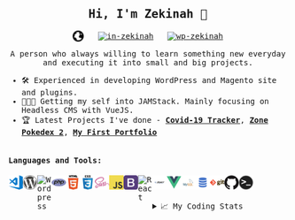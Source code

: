 <samp>
<h2 align="center">Hi, I'm Zekinah 👋</h2>
<p align="center">
<a href="https://www.zekinahlecaros.com/" target="blank"><img align="center" src=https://raw.githubusercontent.com/iconic/open-iconic/master/svg/globe.svg alt="zekinalecaros.com" height="20" width="20" /></a>
&emsp;
<a href="https://ph.linkedin.com/in/zekinah" target="blank"><img align="center" src=https://cdn.jsdelivr.net/npm/simple-icons@3.0.1/icons/linkedin.svg alt="in-zekinah" height="20" width="20" /></a>
  &emsp;
<a href="https://profiles.wordpress.org/zekinah/" target="blank"><img align="center" src=https://cdn.jsdelivr.net/npm/simple-icons@3.0.1/icons/wordpress.svg alt="wp-zekinah" height="20" width="20" /></a>
</p>
<p align="center">
A person who always willing to learn something new everyday and executing it into small and big projects.
</p>

- 🛠 Experienced in developing WordPress and Magento site and plugins.
- 👩🏻‍💻 Getting my self into JAMStack. Mainly focusing on Headless CMS with VueJS.
- 🏆 Latest Projects I've done - **[Covid-19 Tracker](https://github.com/zekinah/pandemiccovid-19)**, **[Zone Pokedex 2](https://github.com/zekinah/zone-pokedex2)**, **[My First Portfolio](https://github.com/zekinah/iamzekinah)** 
<br><br>

#### Languages and Tools:

<img align="left" alt="Visual Studio Code" width="26px" src="https://raw.githubusercontent.com/github/explore/80688e429a7d4ef2fca1e82350fe8e3517d3494d/topics/visual-studio-code/visual-studio-code.png" />
<img align="left" alt="Wordpress" width="26px" src="https://raw.githubusercontent.com/github/explore/80688e429a7d4ef2fca1e82350fe8e3517d3494d/topics/wordpress/wordpress.png" />
<img align="left" alt="Wordpress" width="26px" src="https://avatars.githubusercontent.com/u/168457?s=26" />
<img align="left" alt="PHP" width="26px" src="https://raw.githubusercontent.com/github/explore/80688e429a7d4ef2fca1e82350fe8e3517d3494d/topics/php/php.png" />
<img align="left" alt="HTML5" width="26px" src="https://raw.githubusercontent.com/github/explore/80688e429a7d4ef2fca1e82350fe8e3517d3494d/topics/html/html.png" />
<img align="left" alt="CSS3" width="26px" src="https://raw.githubusercontent.com/github/explore/80688e429a7d4ef2fca1e82350fe8e3517d3494d/topics/css/css.png" />
<img align="left" alt="Sass" width="26px" src="https://raw.githubusercontent.com/github/explore/80688e429a7d4ef2fca1e82350fe8e3517d3494d/topics/sass/sass.png" />
<img align="left" alt="JavaScript" width="26px" src="https://raw.githubusercontent.com/github/explore/80688e429a7d4ef2fca1e82350fe8e3517d3494d/topics/javascript/javascript.png" />
<img align="left" alt="React" width="26px" src="https://raw.githubusercontent.com/github/explore/80688e429a7d4ef2fca1e82350fe8e3517d3494d/topics/bootstrap/bootstrap.png" />
<img align="left" alt="React" width="26px" src="https://avatars.githubusercontent.com/u/22138497?s=26" />
<img align="left" alt="JavaScript" width="26px" src="https://raw.githubusercontent.com/github/explore/80688e429a7d4ef2fca1e82350fe8e3517d3494d/topics/jquery/jquery.png" />
<img align="left" alt="React" width="26px" src="https://raw.githubusercontent.com/github/explore/80688e429a7d4ef2fca1e82350fe8e3517d3494d/topics/vue/vue.png" />
<img align="left" alt="MySQL" width="26px" src="https://raw.githubusercontent.com/github/explore/80688e429a7d4ef2fca1e82350fe8e3517d3494d/topics/mysql/mysql.png" />
<img align="left" alt="SQL" width="26px" src="https://raw.githubusercontent.com/github/explore/80688e429a7d4ef2fca1e82350fe8e3517d3494d/topics/sql/sql.png" />
<img align="left" alt="Git" width="26px" src="https://raw.githubusercontent.com/github/explore/80688e429a7d4ef2fca1e82350fe8e3517d3494d/topics/git/git.png" />
<img align="left" alt="GitHub" width="26px" src="https://raw.githubusercontent.com/github/explore/78df643247d429f6cc873026c0622819ad797942/topics/github/github.png" />
<img align="left" alt="Terminal" width="26px" src="https://raw.githubusercontent.com/github/explore/80688e429a7d4ef2fca1e82350fe8e3517d3494d/topics/terminal/terminal.png" />


<br><br>

<details>
    <summary>📈 My Coding Stats</summary>

<!--START_SECTION:waka-->
**🐱 My Github Data** 

> 🏆 539 Contributions in the Year 2021
 > 
> 📦 160.9 kB Used in Github's Storage 
 > 
> 🚫 Not Opted to Hire
 > 
> 📜 30 Public Repositories 
 > 
> 🔑 27 Private Repositories  
 > 
**I'm an Early 🐤** 

```text
🌞 Morning    102 commits    ██░░░░░░░░░░░░░░░░░░░░░░░   8.92% 
🌆 Daytime    566 commits    ████████████░░░░░░░░░░░░░   49.48% 
🌃 Evening    377 commits    ████████░░░░░░░░░░░░░░░░░   32.95% 
🌙 Night      99 commits     ██░░░░░░░░░░░░░░░░░░░░░░░   8.65%

```
📅 **I'm Most Productive on Wednesday** 

```text
Monday       166 commits    ███░░░░░░░░░░░░░░░░░░░░░░   14.51% 
Tuesday      157 commits    ███░░░░░░░░░░░░░░░░░░░░░░   13.72% 
Wednesday    197 commits    ████░░░░░░░░░░░░░░░░░░░░░   17.22% 
Thursday     178 commits    ████░░░░░░░░░░░░░░░░░░░░░   15.56% 
Friday       180 commits    ████░░░░░░░░░░░░░░░░░░░░░   15.73% 
Saturday     138 commits    ███░░░░░░░░░░░░░░░░░░░░░░   12.06% 
Sunday       128 commits    ██░░░░░░░░░░░░░░░░░░░░░░░   11.19%

```


📊 **This Week I Spent My Time On** 

```text
💬 Programming Languages: 
PHP                      38 hrs 23 mins      ██████████████████░░░░░░░   75.29% 
JavaScript               7 hrs 15 mins       ███░░░░░░░░░░░░░░░░░░░░░░   14.24% 
Vue.js                   4 hrs 24 mins       ██░░░░░░░░░░░░░░░░░░░░░░░   8.63% 
CSS                      36 mins             ░░░░░░░░░░░░░░░░░░░░░░░░░   1.18% 
Git Config               10 mins             ░░░░░░░░░░░░░░░░░░░░░░░░░   0.36%

```

**I Mostly Code in PHP** 

```text
PHP                      30 repos            ███████████████░░░░░░░░░░   61.22% 
JavaScript               5 repos             ██░░░░░░░░░░░░░░░░░░░░░░░   10.2% 
HTML                     5 repos             ██░░░░░░░░░░░░░░░░░░░░░░░   10.2% 
CSS                      5 repos             ██░░░░░░░░░░░░░░░░░░░░░░░   10.2% 
Vue                      4 repos             ██░░░░░░░░░░░░░░░░░░░░░░░   8.16%

```



 Last Updated on 16/08/2021
<!--END_SECTION:waka-->
</details>
</samp>
